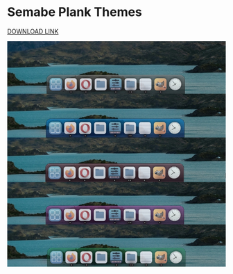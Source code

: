 # Semabe Plank Themes
[DOWNLOAD LINK](https://github.com/sewbej/Plank-Themes/archive/refs/heads/main.zip)

![Screenshot of a comment on a GitHub issue showing an image, added in the Markdown, of an Octocat smiling and raising a tentacle.](https://raw.githubusercontent.com/sewbej/Plank-Themes/refs/heads/main/plank.jpg)

